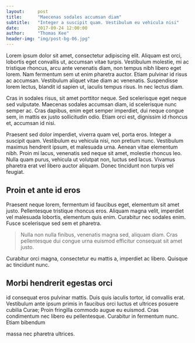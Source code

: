 ```yaml
---
layout:     post
title:      "Maecenas sodales accumsan diam"
subtitle:   "Integer a suscipit quam. Vestibulum eu vehicula nisi"
date:       2017-09-24 12:00:00
author:     "Thomas Kee"
header-img: "img/post-bg-06.jpg"
---
```


<p>Lorem ipsum dolor sit amet, consectetur adipiscing elit. Aliquam est orci, lobortis eget convallis ut, accumsan vitae turpis. Vestibulum molestie, mi ac tristique rhoncus, arcu ante venenatis diam, non tempus nibh libero eget lorem. Nam fermentum sem ut enim pharetra auctor. Etiam pulvinar id risus ac accumsan. Vestibulum aliquet vitae diam ac venenatis. Suspendisse lorem lectus, blandit id sapien ut, iaculis tempus risus. In nec lectus diam.</p>

<p>Cras in sodales risus, sit amet porttitor neque. Sed scelerisque eget neque sed vulputate. Maecenas sodales accumsan diam, id scelerisque nunc semper ac. Cras dapibus, enim eget semper imperdiet, dui neque congue sem, in mattis ex justo sollicitudin odio. Etiam orci est, dignissim id rhoncus et, accumsan id nisi.</p>

<p>Praesent sed dolor imperdiet, viverra quam vel, porta eros. Integer a suscipit quam. Vestibulum eu vehicula nisi, non pretium nunc. Vestibulum maximus hendrerit ipsum, et malesuada urna. Aenean vitae elementum nibh. Proin mi lacus, venenatis sed neque sit amet, molestie rhoncus leo. Nulla quam purus, vehicula ut volutpat non, luctus sed lacus. Vivamus pharetra erat vel libero auctor aliquam. Donec tincidunt non turpis vel feugiat.</p>

<h2 class="section-heading">Proin et ante id eros</h2>

<p>Praesent neque lorem, fermentum id faucibus eget, elementum sit amet justo. Pellentesque tristique rhoncus eros. Aliquam magna velit, imperdiet vel malesuada lobortis, elementum quis enim. Curabitur nec sodales enim. Fusce scelerisque sed sem et pharetra.</p>


<blockquote>Nulla non nulla finibus, venenatis magna sed, aliquam diam. Cras pellentesque dui congue urna euismod efficitur consequat sit amet justo.</blockquote>

<p>Curabitur orci magna, consectetur eu mattis a, imperdiet ac libero. Quisque ac tincidunt nunc.</p>

<h2 class="section-heading">Morbi hendrerit egestas orci</h2>

<p>id consequat eros pulvinar mattis. Duis quis iaculis tortor, id convallis erat. Vestibulum ante ipsum primis in faucibus orci luctus et ultrices posuere cubilia Curae; Proin fringilla commodo augue eu euismod. Cras condimentum nec libero eu pellentesque. Curabitur in fermentum nunc. Etiam bibendum</p>

<a href="#">
    <amp-img src="{{ site.baseurl }}/img/post-sample-image.jpg" alt="Post Sample Image" height="500" width="800"></amp-img>
</a>
<span class="caption text-muted">massa nec pharetra ultrices.</span>
